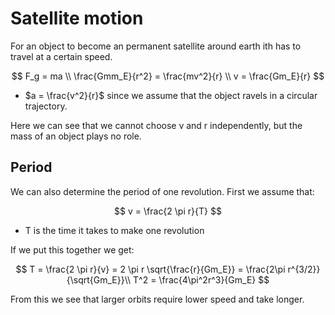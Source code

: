 # Satellite motion
For an object to become an permanent satellite around earth ith has to travel at a certain speed.

$$
F_g = ma  \\
\frac{Gmm_E}{r^2} = \frac{mv^2}{r} \\ 
v = \frac{Gm_E}{r}
$$

* $a = \frac{v^2}{r}$ since we assume that the object ravels in a circular trajectory.
  
Here we can see that we cannot choose v and r independently, but the mass of an object plays no role.

## Period
We can also determine the period of one revolution. First we assume that:

$$
v = \frac{2 \pi r}{T}
$$

* T is the time it takes to make one revolution

If we put this together we get:

$$
T = \frac{2 \pi r}{v} = 2 \pi r \sqrt{\frac{r}{Gm_E}} = \frac{2\pi r^{3/2}}{\sqrt{Gm_E}}\\
T^2 = \frac{4\pi^2r^3}{Gm_E}
$$

From this we see that larger orbits require lower speed and take longer.